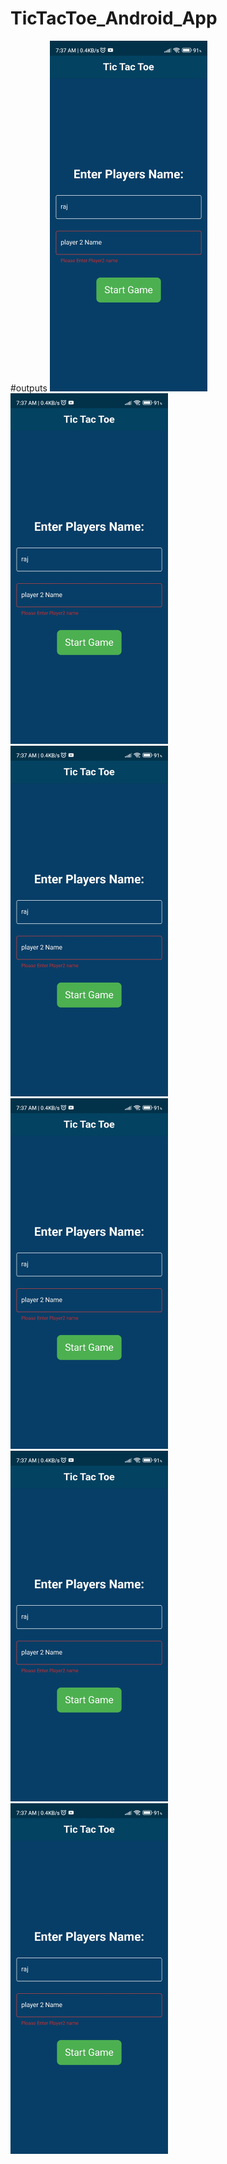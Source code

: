 # TicTacToe_Android_App
#outputs
<img src="https://github.com/Raj5585/TicTacToe_Android_App/blob/main/Outputs/Screenshot_2023-10-11-07-37-09-926_com.example.tictactoe.jpg" width=50% height=50%>
<img src="https://github.com/Raj5585/TicTacToe_Android_App/blob/main/Outputs/Screenshot_2023-10-11-07-37-09-926_com.example.tictactoe.jpg" width=50% height=50%>
<img src="https://github.com/Raj5585/TicTacToe_Android_App/blob/main/Outputs/Screenshot_2023-10-11-07-37-09-926_com.example.tictactoe.jpg" width=50% height=50%>
<img src="https://github.com/Raj5585/TicTacToe_Android_App/blob/main/Outputs/Screenshot_2023-10-11-07-37-09-926_com.example.tictactoe.jpg" width=50% height=50%>
<img src="https://github.com/Raj5585/TicTacToe_Android_App/blob/main/Outputs/Screenshot_2023-10-11-07-37-09-926_com.example.tictactoe.jpg" width=50% height=50%>
<img src="https://github.com/Raj5585/TicTacToe_Android_App/blob/main/Outputs/Screenshot_2023-10-11-07-37-09-926_com.example.tictactoe.jpg" width=50% height=50%>


